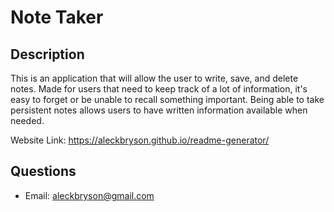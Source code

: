 # Note Taker

## Description
This is an application that will allow the user to write, save, and delete notes. Made for users that need to keep track of a lot of information, it's easy to forget or be unable to recall something important. Being able to take persistent notes allows users to have written information available when needed.

Website Link: https://aleckbryson.github.io/readme-generator/

## Questions
 * Email: aleckbryson@gmail.com

